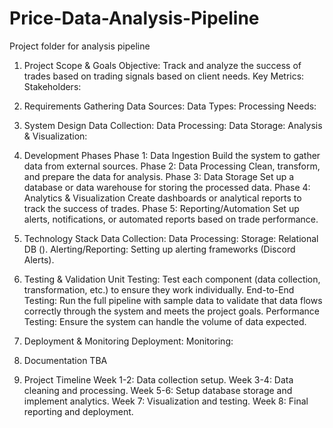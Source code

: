 # Price-Data-Analysis-Pipeline
Project folder for analysis pipeline

1. Project Scope & Goals
Objective: Track and analyze the success of trades based on trading signals based on client needs.
Key Metrics:
Stakeholders: 

2. Requirements Gathering
Data Sources:
Data Types: 
Processing Needs: 

3. System Design
Data Collection:
Data Processing:
Data Storage:
Analysis & Visualization:


4. Development Phases
Phase 1: Data Ingestion
Build the system to gather data from external sources.
Phase 2: Data Processing
Clean, transform, and prepare the data for analysis.
Phase 3: Data Storage
Set up a database or data warehouse for storing the processed data.
Phase 4: Analytics & Visualization
Create dashboards or analytical reports to track the success of trades.
Phase 5: Reporting/Automation
Set up alerts, notifications, or automated reports based on trade performance.

5. Technology Stack
Data Collection: 
Data Processing: 
Storage: Relational DB ().
Alerting/Reporting: Setting up alerting frameworks (Discord Alerts).

6. Testing & Validation
Unit Testing: Test each component (data collection, transformation, etc.) to ensure they work individually.
End-to-End Testing: Run the full pipeline with sample data to validate that data flows correctly through the system and meets the project goals.
Performance Testing: Ensure the system can handle the volume of data expected.

7. Deployment & Monitoring
Deployment:
Monitoring:

8. Documentation
TBA

9. Project Timeline
Week 1-2: Data collection setup.
Week 3-4: Data cleaning and processing.
Week 5-6: Setup database storage and implement analytics.
Week 7: Visualization and testing.
Week 8: Final reporting and deployment.
